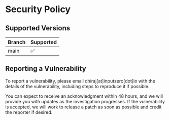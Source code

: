 # Security Policy

## Supported Versions

| Branch   | Supported          |
| -------- | ------------------ |
| main     | :white_check_mark:  |

## Reporting a Vulnerability

To report a vulnerability, please email dhiraj[at]inputzero[dot]io with the details of the vulnerability, including steps to reproduce it if possible.

You can expect to receive an acknowledgment within 48 hours, and we will provide you with updates as the investigation progresses. If the vulnerability is accepted, we will work to release a patch as soon as possible and credit the reporter if desired.
